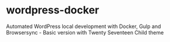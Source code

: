 # wordpress-docker
Automated WordPress local development with Docker, Gulp and Browsersync - Basic version with Twenty Seventeen Child theme
